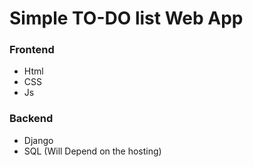 # Simple TO-DO list Web App
### Frontend
* Html
* CSS
* Js

### Backend
* Django
* SQL (Will Depend on the hosting)

